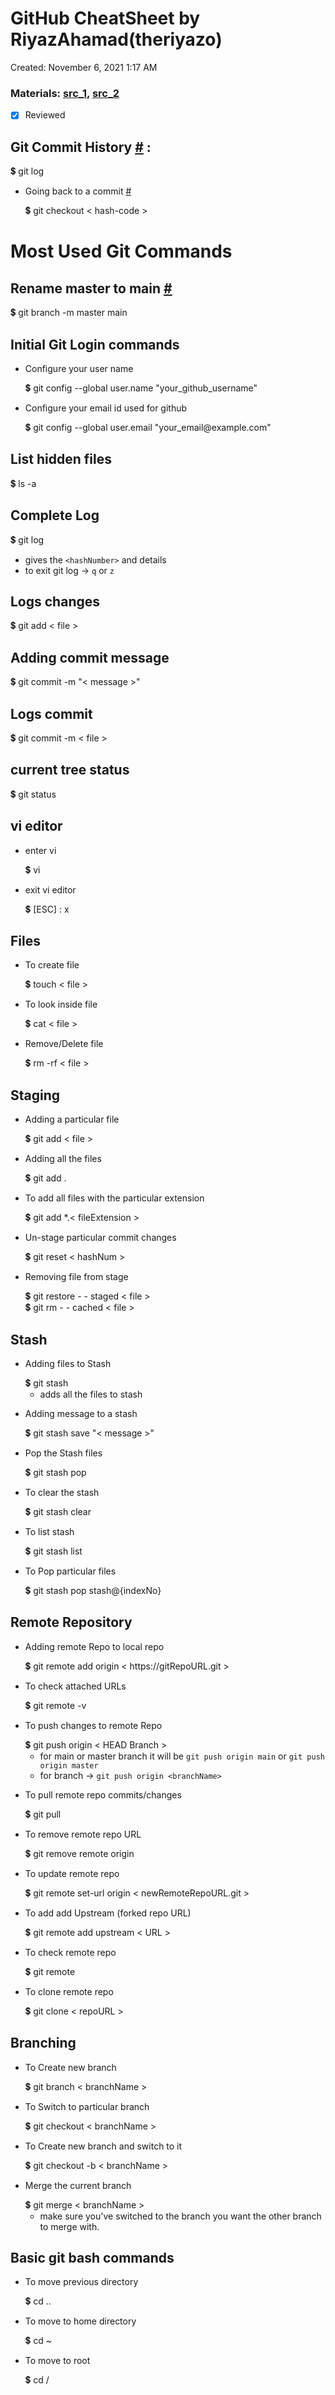 # GitHub CheatSheet by RiyazAhamad(theriyazo)

Created: November 6, 2021 1:17 AM
### Materials: [src_1](https://git-scm.com/docs/git), [src_2](https://developer.mozilla.org/en-US/docs/Web/JavaScript)
- [x] Reviewed

## Git Commit History [#](https://git-scm.com/docs/git#Documentation/git.txt-ahrefdocsgit-loggit-log1a) :

<aside>
💲  git log 

</aside>

- Going back to a commit [#](https://git-scm.com/docs/git#Documentation/git.txt-ahrefdocsgit-checkoutgit-checkout1a)
    
    <aside>
    💲  git checkout < hash-code > 
    
    </aside>
    

# Most Used Git Commands

## Rename master to main [#](https://www.git-tower.com/learn/git/faq/git-rename-master-to-main)

<aside>
💲  git branch -m master main 

</aside>

## Initial Git Login commands

- Configure your user name
    
    <aside>
    💲 git config --global user.name "your_github_username"
    
    </aside>
    

- Configure your email id used for github
    
    <aside>
    💲 git config --global user.email "your_email@example.com"
    
    </aside>
    

## List hidden files

<aside>
💲  ls -a 

</aside>

## Complete Log

<aside>
💲  git log 

</aside>

- gives the `<hashNumber>` and details
- to exit git log → `q` or `z`

## Logs changes

<aside>
💲  git add < file > 

</aside>

## Adding commit message

<aside>
💲  git commit -m "< message >" 

</aside>

## Logs commit

<aside>
💲  git commit -m < file > 

</aside>

## current tree status

<aside>
💲  git status 

</aside>

## vi editor

- enter vi
    
    <aside>
    💲  vi 
    
    </aside>
    
- exit vi editor
    
    <aside>
    💲 [ESC] : x
    
    </aside>
    

## Files

- To create file
    
    <aside>
    💲  touch < file > 
    
    </aside>
    
- To look inside file
    
    <aside>
    💲  cat < file > 
    
    </aside>
    
- Remove/Delete file
    
    <aside>
    💲  rm -rf < file > 
    
    </aside>
    

## Staging

- Adding a particular file
    
    <aside>
    💲  git add < file > 
    
    </aside>
    
- Adding all the files
    
    <aside>
    💲  git add . 
    
    </aside>
    
- To add all files with the particular extension
    
    <aside>
    💲  git add *.< fileExtension >
    
    </aside>
    
- Un-stage particular commit changes
    
    <aside>
    💲  git reset < hashNum > 
    
    </aside>
    
- Removing file from stage
    
    <aside>
    💲  git restore - - staged < file > 
    
    </aside>
    
    <aside>
    💲  git rm - - cached < file > 
    
    </aside>
    

## Stash

- Adding files to  Stash
    
    <aside>
    💲  git stash 
    
    </aside>
    
    - adds all the files to stash
- Adding message to a stash
    
    <aside>
    💲  git stash save "< message >" 
    
    </aside>
    
- Pop the Stash files
    
    <aside>
    💲  git stash pop 
    
    </aside>
    
- To clear the stash
    
    <aside>
    💲  git stash clear 
    
    </aside>
    
- To list stash
    
    <aside>
    💲  git stash list 
    
    </aside>
    
- To Pop particular files
    
    <aside>
    💲  git stash pop stash@{indexNo} 
    
    </aside>
    

## Remote Repository

- Adding remote Repo to local repo
    
    <aside>
    💲  git remote add origin < https://gitRepoURL.git > 
    
    </aside>
    
- To check attached URLs
    
    <aside>
    💲  git remote -v 
    
    </aside>
    
- To push changes to remote Repo
    
    <aside>
    💲  git push origin < HEAD Branch > 
    
    </aside>
    
    - for main or master branch it will be `git push origin main` or `git push origin master`
    - for branch → `git push origin <branchName>`
- To pull remote repo commits/changes
    
    <aside>
    💲  git pull 
    
    </aside>
    
- To remove remote repo URL
    
    <aside>
    💲  git remove remote origin 
    
    </aside>
    
- To update remote repo
    
    <aside>
    💲  git remote set-url origin < newRemoteRepoURL.git > 
    
    </aside>
    
- To add add Upstream (forked repo URL)
    
    <aside>
    💲  git remote add upstream < URL > 
    
    </aside>
    
- To check remote repo
    
    <aside>
    💲  git remote 
    
    </aside>
    
- To clone remote repo
    
    <aside>
    💲  git clone < repoURL > 
    
    </aside>
    

## Branching

- To Create new branch
    
    <aside>
    💲  git branch < branchName > 
    
    </aside>
    
- To Switch to particular branch
    
    <aside>
    💲  git checkout < branchName > 
    
    </aside>
    
- To Create new branch and switch to it
    
    <aside>
    💲  git checkout -b < branchName > 
    
    </aside>
    
- Merge the current branch
    
    <aside>
    💲  git merge < branchName > 
    
    </aside>
    
    - make sure you've switched to the branch you want the other branch to merge with.

## Basic git bash commands

- To move previous directory
    
    <aside>
    💲  cd .. 
    
    </aside>
    
- To move to home directory
    
    <aside>
    💲  cd ~ 
    
    </aside>
    
- To move to root
    
    <aside>
    💲  cd / 
    
    </aside>
